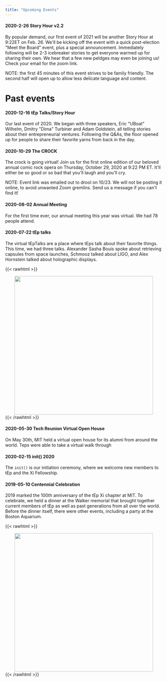 ```yaml
---
title: "Upcoming Events"
---
```


#### 2020-2-26 Story Hour v2.2

By popular demand, our first event of 2021 will be another Story Hour at 9:22ET on Feb. 26. We'll be kicking off the event with a quick post-election "Meet the Board" event, plus a special announcement. Immediately following will be 2-3 icebreaker stories to get everyone warmed up for sharing their own. We hear that a few new peldges may even be joining us! Check your email for the zoom link.

NOTE: the first 45 minutes of this event strives to be family friendly. The second half will open up to allow less delicate language and content.

# Past events

#### 2020-12-16 tEp Talks/Story Hour

Our last event of 2020. We began with three speakers, Eric "UBoat" Wilhelm, Dmitry "Dima" Turbiner and Adam Goldstein, all telling stories about their entrepreneurial ventures. Following the Q&As, the floor opened up for people to share their favorite yarns from back in the day.

#### 2020-10-29 The CROCK

The crock is going virtual! Join us for the first online edition of our beloved annual comic rock opera on Thursday, October 29, 2020 at 9:22 PM ET. It'll either be so good or so bad that you'll laugh and you'll cry.

NOTE: Event link was emailed out to drool on 10/23. We will not be posting it online, to avoid unwanted Zoom gremlins. Send us a message if you can't find it!

#### 2020-08-02 Annual Meeting

For the first time ever, our annual meeting this year was virtual. We had 78
people attend.

#### 2020-07-22 tEp talks

The virtual tEpTalks are a place where tEps talk about their favorite things.
This time, we had three talks. Alexander Sasha Bouis spoke about retrieving
capsules from space launches, Schmooz talked about LIGO, and Alex Hornstein talked about holographic
displays.

{{< rawhtml >}}

<div style="text-align:center">
<img  src="/img/IMG20200722.png" style="display: inline-block; vertical-align:middle" width="444">
</div>
{{< /rawhtml >}}

#### 2020-05-30 Tech Reunion Virtual Open House

On May 30th, MIT held a virtual open house for its alumni from around the world.
Teps were able to take a virtual walk through

#### 2020-02-15 init() 2020

The `init()` is our initiation ceremony, where we welcome new members to tEp and
the Xi Fellowship.

#### 2019-05-10 Centennial Celebration

2019 marked the 100th anniversary of the tEp Xi chapter at MIT. To celebrate, we
held a dinner at the Walker memorial that brought together current members of
tEp as well as past generations from all over the world. Before the dinner
itself, there were other events, including a party at the Boston Aquarium.

{{< rawhtml >}}

<div style="text-align:center">
<img  src="/img/IMG20191005.jpg" style="display: inline-block; vertical-align:middle" width="444">
</div>
{{< /rawhtml >}}
